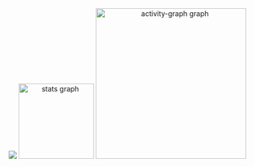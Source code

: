 <div align="center">
  <img src="http://mazandi.herokuapp.com/api?handle=hxxly02&theme=cold"/>
  <img src="https://github-readme-stats.vercel.app/api?username=i-am-dahee&hide_title=false&hide_rank=false&show_icons=true&include_all_commits=true&count_private=true&disable_animations=false&theme=dracula&locale=en&hide_border=false&order=1" height="150" alt="stats graph"  />
  <img src="https://github-readme-activity-graph.vercel.app/graph?username=i-am-dahee&radius=16&theme=dracula&area=true&order=5&hide_border=true&hide_title=false&bg_color=00000" height="300" alt="activity-graph graph"  />
</div>

###
